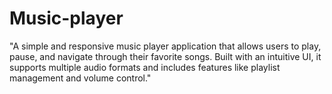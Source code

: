 # Music-player
"A simple and responsive music player application that allows users to play, pause, and navigate through their favorite songs. Built with an intuitive UI, it supports multiple audio formats and includes features like playlist management and volume control."
